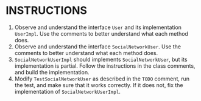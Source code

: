 # INSTRUCTIONS

1. Observe and understand the interface `User` and its implementation `UserImpl`. Use the comments to better understand what each method does.
2. Observe and understand the interface `SocialNetworkUser`. Use the comments to better understand what each method does.
3. `SocialNetworkUserImpl` should implements `SocialNetworkUser`, but its implementation is partial.
   Follow the instructions in the class comments, and build the implementation.
4. Modify `TestSocialNetworkUser` as described in the `TODO` comment, run the test, and make sure that it works correctly.
If it does not, fix the implementation of `SocialNetworkUserImpl`.